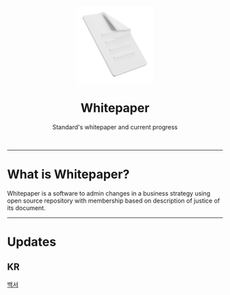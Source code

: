 <p>&nbsp;</p>
<p align="center">
<img src="./media/whitepaper_white.png" width=180>
</p>
<h1 align="center">Whitepaper</h1>
<p align="center">Standard's whitepaper and current progress</p>
<br/>

---
# What is Whitepaper?

Whitepaper is a software to admin changes in a business strategy using open source repository with membership based on description of justice of its document.

---
# Updates

## KR

[백서](./%EB%B0%B1%EC%84%9C.md)
